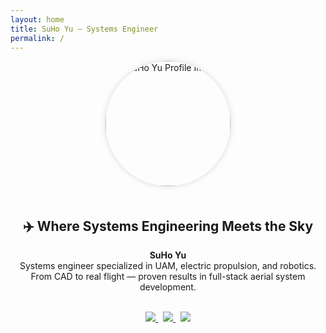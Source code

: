 ```yaml
---
layout: home
title: SuHo Yu — Systems Engineer
permalink: /
---
```


<div align="center">

<img src="{{ site.baseurl }}/assets/me.jpg" width="200" style="border-radius: 50%; box-shadow: 0 0 10px rgba(0,0,0,0.15); margin-bottom: 20px;" alt="SuHo Yu Profile Image" />

## ✈️ Where Systems Engineering Meets the Sky

**SuHo Yu**  
Systems engineer specialized in UAM, electric propulsion, and robotics.  
From CAD to real flight — proven results in full-stack aerial system development.

<br/>

<a href="https://www.linkedin.com/in/suho-yu/" target="_blank">
  <img src="https://img.shields.io/badge/LinkedIn-suho--yu-blue?logo=linkedin" />
</a>
&nbsp;
<a href="https://www.youtube.com/@jenk5109" target="_blank">
  <img src="https://img.shields.io/badge/YouTube-jenk5109-red?logo=youtube" />
</a>
&nbsp;
<a href="https://github.com/yoosuho" target="_blank">
  <img src="https://img.shields.io/badge/GitHub-yoosuho-black?logo=github" />
</a>

</div>
